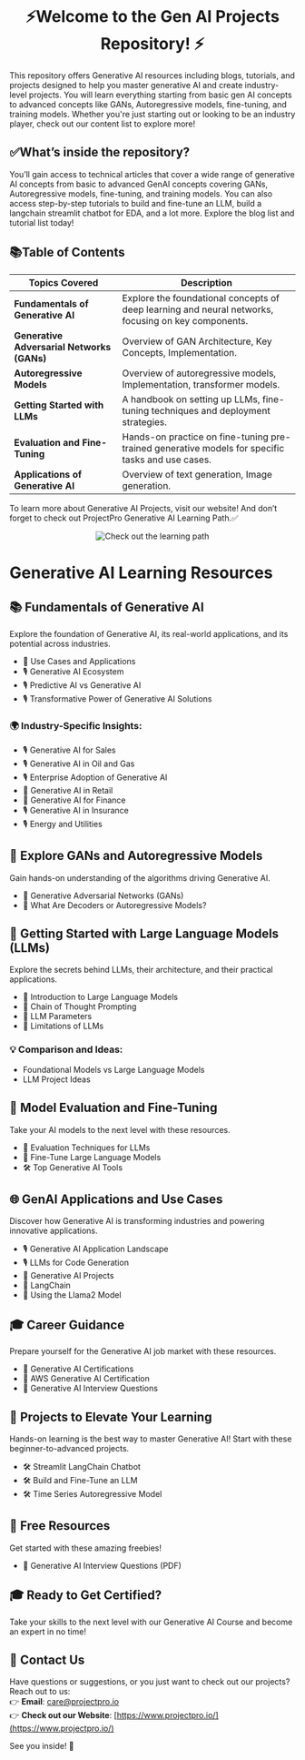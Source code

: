 # <div align="center">⚡Welcome to the Gen AI Projects Repository! ⚡</div>

This repository offers Generative AI resources including blogs, tutorials, and projects designed to help you master generative AI and create industry-level projects. You will learn everything starting from basic gen AI concepts to advanced concepts like GANs, Autoregressive models, fine-tuning, and training models. Whether you're just starting out or looking to be an industry player, check out our content list to explore more!

## ✅What’s inside the repository?  
You’ll gain access to technical articles that cover a wide range of generative AI concepts from basic to advanced GenAI concepts covering GANs, Autoregressive models, fine-tuning, and training models. You can also access step-by-step tutorials to build and fine-tune an LLM, build a langchain streamlit chatbot for EDA, and a lot more. Explore the blog list and tutorial list today! 

## 📚Table of Contents

| Topics Covered                        | Description                                                                                       |
|---------------------------------------|---------------------------------------------------------------------------------------------------|
| **Fundamentals of Generative AI**     | Explore the foundational concepts of deep learning and neural networks, focusing on key components.|
| **Generative Adversarial Networks (GANs)** | Overview of GAN Architecture, Key Concepts, Implementation.                                         |
| **Autoregressive Models**             | Overview of autoregressive models, Implementation, transformer models.                             |
| **Getting Started with LLMs**         | A handbook on setting up LLMs, fine-tuning techniques and deployment strategies.                   |
| **Evaluation and Fine-Tuning**        | Hands-on practice on fine-tuning pre-trained generative models for specific tasks and use cases.                 |
| **Applications of Generative AI**     | Overview of text generation, Image generation.                                                     |

To learn more about Generative AI Projects, visit our website! And don’t forget to check out ProjectPro Generative AI Learning Path.✅

<p align="center">
  <a href="https://www.projectpro.io/learning-paths/generative-ai-learning-path" target="_blank" style="text-decoration: none;">
    <img src="https://img.shields.io/badge/Check%20out%20the%20learning%20path-28a745?style=for-the-badge&logo=none&logoColor=white" alt="Check out the learning path">
  </a>
</p>

# Generative AI Learning Resources

## 📚 Fundamentals of Generative AI
Explore the foundation of Generative AI, its real-world applications, and its potential across industries.

- 📝 Use Cases and Applications
- 🎙️ Generative AI Ecosystem
- 🎙️ Predictive AI vs Generative AI
- 🎙️ Transformative Power of Generative AI Solutions

### 🌍 Industry-Specific Insights:
- 🎙️ Generative AI for Sales
- 🎙️ Generative AI in Oil and Gas
- 🎙️ Enterprise Adoption of Generative AI
- 📝 Generative AI in Retail
- 📝 Generative AI for Finance
- 🎙️ Generative AI in Insurance
- 🎙️ Energy and Utilities

## 🤖 Explore GANs and Autoregressive Models
Gain hands-on understanding of the algorithms driving Generative AI.

- 📝 Generative Adversarial Networks (GANs)
- 📝 What Are Decoders or Autoregressive Models?

## 🧠 Getting Started with Large Language Models (LLMs)
Explore the secrets behind LLMs, their architecture, and their practical applications.

- 📝 Introduction to Large Language Models
- 📝 Chain of Thought Prompting
- 📝 LLM Parameters
- 📝 Limitations of LLMs

### 💡 Comparison and Ideas:
- Foundational Models vs Large Language Models
- LLM Project Ideas

## 🔧 Model Evaluation and Fine-Tuning
Take your AI models to the next level with these resources.

- 📝 Evaluation Techniques for LLMs
- 📝 Fine-Tune Large Language Models
- 🛠️ Top Generative AI Tools

## 🌐 GenAI Applications and Use Cases
Discover how Generative AI is transforming industries and powering innovative applications.

- 🎙️ Generative AI Application Landscape
- 🎙️ LLMs for Code Generation
- 📝 Generative AI Projects
- 📝 LangChain
- 📝 Using the Llama2 Model

## 🎓 Career Guidance
Prepare yourself for the Generative AI job market with these resources.

- 📝 Generative AI Certifications
- 📝 AWS Generative AI Certification
- 📝 Generative AI Interview Questions

## 🚀 Projects to Elevate Your Learning
Hands-on learning is the best way to master Generative AI! Start with these beginner-to-advanced projects.

- 🛠️ Streamlit LangChain Chatbot
- 🛠️ Build and Fine-Tune an LLM
- 🛠️ Time Series Autoregressive Model

## 🎁 Free Resources
Get started with these amazing freebies!

- 📄 Generative AI Interview Questions (PDF)

## 🎓 Ready to Get Certified?
Take your skills to the next level with our Generative AI Course and become an expert in no time!

## 💬 Contact Us  
Have questions or suggestions, or you just want to check out our projects? Reach out to us:  
👉 **Email**: care@projectpro.io  
👉 **Check out our Website**: [https://www.projectpro.io/](https://www.projectpro.io/)  

See you inside! 👋
